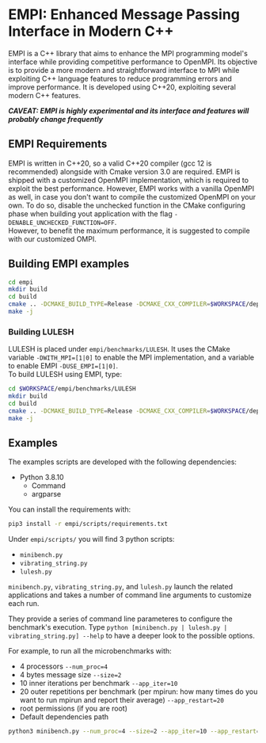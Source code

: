 # EMPI: Enhanced Message Passing Interface in Modern C++
EMPI is a C++ library that aims to enhance the MPI programming model's interface while providing competitive performance to OpenMPI. Its objective is to provide a more modern and straightforward interface to MPI while exploiting C++ language features to reduce programming errors and improve performance. It is developed using C++20, exploiting several modern C++ features. 

***CAVEAT: EMPI is highly experimental and its interface and features will probably change frequently***

## EMPI Requirements
EMPI is written in C++20, so a valid C++20 compiler (gcc 12 is recommended) alongside with Cmake version 3.0 are required.
EMPI is shipped with a customized OpenMPI implementation, which is required to exploit the best performance. However, EMPI works with a vanilla OpenMPI as well, in case you don't want to compile the customized OpenMPI on your own. 
To do so, disable the unchecked function in the CMake configuring phase when building yout application with the flag `-DENABLE_UNCHECKED_FUNCTION=OFF`.  
However, to benefit the maximum performance, it is suggested to compile with our customized OMPI.

## Building EMPI examples
```bash
cd empi
mkdir build
cd build
cmake .. -DCMAKE_BUILD_TYPE=Release -DCMAKE_CXX_COMPILER=$WORKSPACE/deps/openmpi/bin/mpicxx -DCMAKE_CXX_FLAGS='-O3 -ffast-math -march=native -I$WORKSPACE/deps/openmpi/include'
make -j 
```

### Building LULESH
LULESH is placed under `empi/benchmarks/LULESH`. It uses the CMake variable `-DWITH_MPI=[1|0]` to enable the MPI implementation, and a variable to enable EMPI `-DUSE_EMPI=[1|0]`.  
To build LULESH using EMPI, type:
```bash
cd $WORKSPACE/empi/benchmarks/LULESH
mkdir build
cd build
cmake .. -DCMAKE_BUILD_TYPE=Release -DCMAKE_CXX_COMPILER=$WORKSPACE/deps/openmpi/bin/mpicxx -DCMAKE_CXX_FLAGS='-O3 -ffast-math -march=native -I$WORKSPACE/deps/openmpi/include' -DWITH_MPI=1 -DUSE_EMPI=1 -DEMPI_PATH=$WORKSPACE/empi/include
make -j 
```

## Examples

The examples scripts are developed with the following dependencies:

- Python 3.8.10
	- Command
	- argparse

You can install the requirements with:
```bash
pip3 install -r empi/scripts/requirements.txt
```

Under `empi/scripts/` you will find 3 python scripts:
- `minibench.py`  
- `vibrating_string.py`  
- `lulesh.py`

`minibench.py`, `vibrating_string.py`, and `lulesh.py` launch the related applications and takes a number of command line arguments to customize each run.

They provide a series of command line parameteres to configure the benchmark's execution. Type `python [minibench.py | lulesh.py | vibrating_string.py] --help` to have a deeper look to the possible options.

For example, to run all the microbenchmarks with: 
- 4 processors `--num_proc=4`
- 4 bytes message size  `--size=2`
- 10 inner iterations per benchmark `--app_iter=10`
- 20 outer repetitions per benchmark (per mpirun: how many times do you want to run mpirun and report their average) `--app_restart=20`
- root permissions (if you are root)
- Default dependencies path  
```bash
python3 minibench.py --num_proc=4 --size=2 --app_iter=10 --app_restart=20 --root 
```






